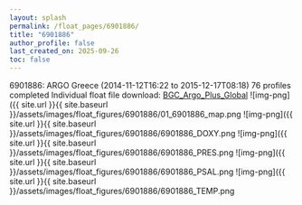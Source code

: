 ```yaml
---
layout: splash
permalink: /float_pages/6901886/
title: "6901886"
author_profile: false
last_created_on: 2025-09-26
toc: false
---
```

 
6901886: ARGO Greece (2014-11-12T16:22 to 2015-12-17T08:18)
76 profiles completed
Individual float file download: [BGC_Argo_Plus_Global](https://ftp.soest.hawaii.edu/bgc_argo_plus/Individual_Floats/outliers_removed/6901886_Sprof_processed.nc)
![img-png]({{ site.url }}{{ site.baseurl }}/assets/images/float_figures/6901886/01_6901886_map.png
![img-png]({{ site.url }}{{ site.baseurl }}/assets/images/float_figures/6901886/6901886_DOXY.png
![img-png]({{ site.url }}{{ site.baseurl }}/assets/images/float_figures/6901886/6901886_PRES.png
![img-png]({{ site.url }}{{ site.baseurl }}/assets/images/float_figures/6901886/6901886_PSAL.png
![img-png]({{ site.url }}{{ site.baseurl }}/assets/images/float_figures/6901886/6901886_TEMP.png
